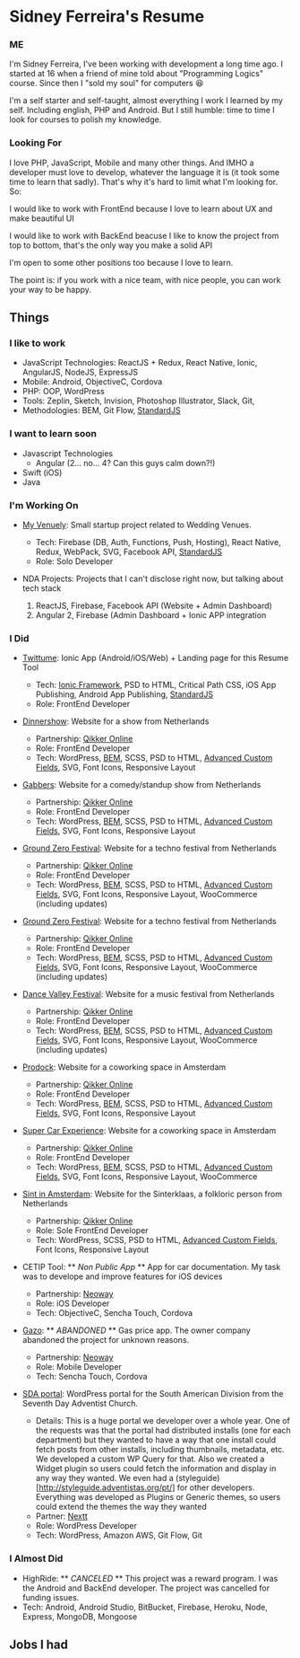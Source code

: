 # Sidney Ferreira's Resume #

### ME ###

I'm Sidney Ferreira, I've been working with development a long time ago. 
I started at 16 when a friend of mine told about "Programming Logics" course.
Since then I "sold my soul" for computers :laughing:

I'm a self starter and self-taught, almost everything I work I learned by my self. Including english, PHP and Android.
But I still humble: time to time I look for courses to polish my knowledge.

### Looking For ###

I love PHP, JavaScript, Mobile and many other things. And IMHO a developer must love to develop, whatever the language it is (it took some time to learn that sadly). That's why it's hard to limit what I'm looking for. So:

I would like to work with FrontEnd because I love to learn about UX and make beautiful UI

I would like to work with BackEnd beacuse I like to know the project from top to bottom, that's the only way you make a solid API

I'm open to some other positions too because I love to learn. 

The point is: if you work with a nice team, with nice people, you can work your way to be happy.

## Things ##

### I like to work ###

* JavaScript Technologies: ReactJS + Redux, React Native, Ionic, AngularJS, NodeJS, ExpressJS
* Mobile: Android, ObjectiveC, Cordova
* PHP: OOP, WordPress
* Tools: Zeplin, Sketch, Invision, Photoshop Illustrator, Slack, Git,
* Methodologies: BEM, Git Flow, [StandardJS](https://standardjs.com/)
 
### I want to learn soon ###

* Javascript Technologies
  * Angular (2... no... 4? Can this guys calm down?!)
* Swift (iOS)
* Java

### I'm Working On ###

* [My Venuely](http://myvenuely.com/): Small startup project related to Wedding Venues.
  * Tech: Firebase (DB, Auth, Functions, Push, Hosting), 
   React Native, 
   Redux, 
   WebPack, 
   SVG,
   Facebook API, 
  [StandardJS](https://standardjs.com/)
  * Role: Solo Developer

* NDA Projects: Projects that I can't disclose right now, but talking about tech stack
  1. ReactJS, Firebase, Facebook API (Website + Admin Dashboard)
  2. Angular 2, Firebase (Admin Dashboard + Ionic APP integration

### I Did ###

* [Twittume](http://twittume.com/): Ionic App (Android/iOS/Web) + Landing page for this Resume Tool
  * Tech: [Ionic Framework](http://ionicframework.com/docs/), PSD to HTML, Critical Path CSS, iOS App Publishing, Android App Publishing,
  [StandardJS](https://standardjs.com/)
  * Role: FrontEnd Developer

* [Dinnershow](https://www.dinnershow.nl/): Website for a show from Netherlands
  * Partnership: [Qikker Online](https://qikkeronline.nl/)
  * Role: FrontEnd Developer
  * Tech: WordPress, [BEM](http://getbem.com/introduction/), SCSS, PSD to HTML, [Advanced Custom Fields](https://www.advancedcustomfields.com/), SVG, Font Icons, Responsive Layout

* [Gabbers](https://www.gabbers.nl/): Website for a comedy/standup show from Netherlands
  * Partnership: [Qikker Online](https://qikkeronline.nl/)
  * Role: FrontEnd Developer
  * Tech: WordPress, [BEM](http://getbem.com/introduction/), SCSS, PSD to HTML, [Advanced Custom Fields](https://www.advancedcustomfields.com/), SVG, Font Icons, Responsive Layout

* [Ground Zero Festival](https://www.gabbers.nl/): Website for a techno festival from Netherlands
  * Partnership: [Qikker Online](https://qikkeronline.nl/)
  * Role: FrontEnd Developer
  * Tech: WordPress, [BEM](http://getbem.com/introduction/), SCSS, PSD to HTML, [Advanced Custom Fields](https://www.advancedcustomfields.com/), SVG, Font Icons, Responsive Layout, WooCommerce (including updates)
  
* [Ground Zero Festival](https://www.gabbers.nl/): Website for a techno festival from Netherlands
  * Partnership: [Qikker Online](https://qikkeronline.nl/)
  * Role: FrontEnd Developer
  * Tech: WordPress, [BEM](http://getbem.com/introduction/), SCSS, PSD to HTML, [Advanced Custom Fields](https://www.advancedcustomfields.com/), SVG, Font Icons, Responsive Layout, WooCommerce (including updates)

* [Dance Valley Festival](https://dancevalley.com/): Website for a music festival from Netherlands
  * Partnership: [Qikker Online](https://qikkeronline.nl/)
  * Role: FrontEnd Developer
  * Tech: WordPress, [BEM](http://getbem.com/introduction/), SCSS, PSD to HTML, [Advanced Custom Fields](https://www.advancedcustomfields.com/), SVG, Font Icons, Responsive Layout, WooCommerce (including updates)

* [Prodock](http://www.prodock.nl/): Website for a coworking space in Amsterdam
  * Partnership: [Qikker Online](https://qikkeronline.nl/)
  * Role: FrontEnd Developer
  * Tech: WordPress, [BEM](http://getbem.com/introduction/), SCSS, PSD to HTML, [Advanced Custom Fields](https://www.advancedcustomfields.com/), SVG, Font Icons, Responsive Layout
  
* [Super Car Experience](https://www.superexperience.com/): Website for a coworking space in Amsterdam
  * Partnership: [Qikker Online](https://qikkeronline.nl/)
  * Role: FrontEnd Developer
  * Tech: WordPress, [BEM](http://getbem.com/introduction/), SCSS, PSD to HTML, [Advanced Custom Fields](https://www.advancedcustomfields.com/), SVG, Font Icons, Responsive Layout, WooCommerce
 
* [Sint in Amsterdam](http://www.prodock.nl/): Website for the Sinterklaas, a folkloric person from Netherlands
  * Partnership: [Qikker Online](https://qikkeronline.nl/)
  * Role: Sole FrontEnd Developer
  * Tech: WordPress, SCSS, PSD to HTML, [Advanced Custom Fields](https://www.advancedcustomfields.com/), Font Icons, Responsive Layout

* CETIP Tool: ** *Non Public App* ** App for car documentation. My task was to develope and improve features for iOS devices 
  * Partnership: [Neoway](http://www.neoway.com.br/)
  * Role: iOS Developer
  * Tech: ObjectiveC, Sencha Touch, Cordova

* [Gazo](https://play.google.com/store/apps/details?id=br.com.neoway.gazo): ** *ABANDONED* ** Gas price app. The owner company abandoned the project for unknown reasons.
  * Partnership: [Neoway](http://www.neoway.com.br/)
  * Role: Mobile Developer
  * Tech: Sencha Touch, Cordova

* [SDA portal](http://www.adventistas.org/pt/): WordPress portal for the South American Division from the Seventh Day Adventist Church.
  * Details: This is a huge portal we developer over a whole year. One of the requests was that the portal had distributed installs (one for each department) but they wanted to have a way that one install could fetch posts from other installs, including thumbnails, metadata, etc. We developed a custom WP Query for that. Also we created a Widget plugin so users could fetch the information and display in any way they wanted. We even had a (styleguide)[http://styleguide.adventistas.org/pt/] for other developers. Everything was developed as Plugins or Generic themes, so users could extend the themes the way they wanted
  * Partner: [Nextt](http://www.nextt.com.br/)
  * Role: WordPress Developer
  * Tech: WordPress, Amazon AWS, Git Flow, Git

### I Almost Did ###

* HighRide: ** *CANCELED* ** This project was a reward program. I was the Android and BackEnd developer. The project was cancelled for funding issues.
 * Tech: Android, Android Studio, BitBucket, Firebase, Heroku, Node, Express, MongoDB, Mongoose

## Jobs I had ##

